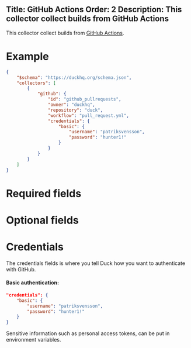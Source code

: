 Title: GitHub Actions
Order: 2
Description: This collector collect builds from GitHub Actions
---

This collector collect builds from
[GitHub Actions](https://github.com/features/actions).

# Example

```json
{
    "$schema": "https://duckhq.org/schema.json",
    "collectors": [
        {
            "github": {
                "id": "github_pullrequests",
                "owner": "duckhq",
                "repository": "duck",
                "workflow": "pull_request.yml",
                "credentials": {
                    "basic": {
                        "username": "patriksvensson",
                        "password": "hunter1!"
                    }
                }
            }
        }
    ]
}
```

# Required fields

<?# JsonSchema type=GitHubConfiguration required=true credentialsType=AzureDevOpsCredentials /?>

# Optional fields

<?# JsonSchema type=GitHubConfiguration required=false /?>

# Credentials

The credentials fields is where you tell Duck how you want to authenticate
with GitHub.

#### Basic authentication:

```json
"credentials": {
    "basic": {
        "username": "patriksvensson",
        "password": "hunter1!"
    }
}
```

<div class="alert alert-info" role="alert">
  <i class="fad fa-info-circle icon-web"></i> Sensitive information such as 
  personal access tokens, can be put in environment variables.
</div>